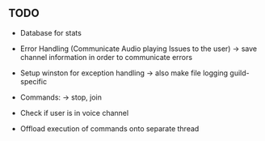## TODO
- Database for stats 
- Error Handling (Communicate Audio playing Issues to the user)
-> save channel information in order to communicate errors
- Setup winston for exception handling 
-> also make file logging guild-specific
- Commands:
-> stop, join

- Check if user is in voice channel
- Offload execution of commands onto separate thread
